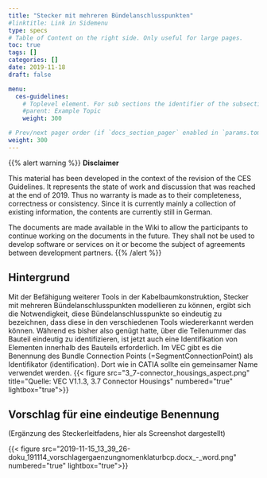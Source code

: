 ```yaml
---
title: "Stecker mit mehreren Bündelanschlusspunkten"
#linktitle: Link in Sidemenu
type: specs
# Table of Content on the right side. Only useful for large pages.
toc: true
tags: []
categories: []
date: 2019-11-18
draft: false

menu:
  ces-guidelines:
    # Toplevel element. For sub sections the identifier of the subsection
    #parent: Example Topic
    weight: 300

# Prev/next pager order (if `docs_section_pager` enabled in `params.toml`)
weight: 300
---
```

{{% alert warning %}}
**Disclaimer**

This material has been developed in the context of the revision of the CES Guidelines. It represents the 
state of work and discussion that was reached at the end of 2019. Thus no warranty is made as to their 
completeness, correctness or consistency. Since it is currently mainly a collection of existing information, 
the contents are currently still in German.

The documents are made available in the Wiki to allow the participants to continue working on
the documents in the future. They shall not be used to develop software or services on it or become the 
subject of agreements between development partners.
{{% /alert %}}

## Hintergrund 

Mit der Befähigung weiterer Tools in der Kabelbaumkonstruktion, Stecker mit mehreren Bündelanschlusspunkten modellieren zu können, ergibt sich die Notwendigkeit, diese Bündelanschlusspunkte so eindeutig zu bezeichnen, dass diese in den verschiedenen Tools wiedererkannt werden können.
Während es bisher also genügt hatte, über die Teilenummer das Bauteil eindeutig zu identifizieren, ist jetzt auch eine Identifikation von Elementen innerhalb des Bauteils erforderlich.
Im VEC gibt es die Benennung des Bundle Connection Points (=SegmentConnectionPoint) als Identifikator (identification). Dort wie in CATIA sollte ein gemeinsamer Name verwendet werden.
{{< figure src="3_7-connector_housings_aspect.png" title="Quelle: VEC V1.1.3, 3.7 Connector Housings" numbered="true" lightbox="true">}}

## Vorschlag für eine eindeutige Benennung 

(Ergänzung des Steckerleitfadens, hier als Screenshot dargestellt)

{{< figure src="2019-11-15_13_39_26-doku_191114_vorschlagergaenzungnomenklaturbcp.docx_-_word.png" numbered="true" lightbox="true">}}
